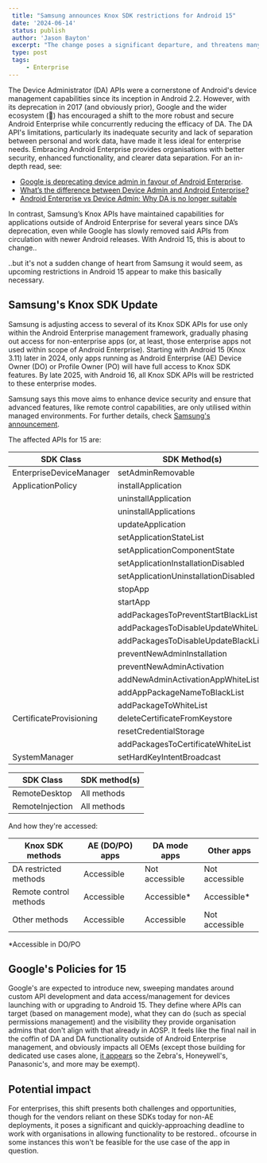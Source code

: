 ```yaml
---
 title: "Samsung announces Knox SDK restrictions for Android 15"
 date: '2024-06-14'
 status: publish
 author: 'Jason Bayton'
 excerpt: "The change poses a significant departure, and threatens many apps on the market making use of the affected APIs today."
 type: post
 tags:
     - Enterprise
---
```

The Device Administrator (DA) APIs were a cornerstone of Android's device management capabilities since its inception in Android 2.2. However, with its deprecation in 2017 (and obviously prior), Google and the wider ecosystem (👋) has encouraged a shift to the more robust and secure Android Enterprise while concurrently reducing the efficacy of DA. The DA API's limitations, particularly its inadequate security and lack of separation between personal and work data, have made it less ideal for enterprise needs. Embracing Android Enterprise provides organisations with better security, enhanced functionality, and clearer data separation. For an in-depth read, see:

- [Google is deprecating device admin in favour of Android Enterprise](/blog/2017/12/google-is-deprecating-device-admin-in-favour-of-android-enterprise/).
- [What’s the difference between Device Admin and Android Enterprise?](/android/android-enterprise-faq/da-vs-ae-differences/)
- [Android Enterprise vs Device Admin: Why DA is no longer suitable](/android/android-enterprise-vs-device-administrator-legacy-enrolment/)

In contrast, Samsung’s Knox APIs have maintained capabilities for applications outside of Android Enterprise for several years since DA’s deprecation, even while Google has slowly removed said APIs from circulation with newer Android releases. With Android 15, this is about to change.. 

..but it's not a sudden change of heart from Samsung it would seem, as upcoming restrictions in Android 15 appear to make this basically necessary.

## Samsung's Knox SDK Update

Samsung is adjusting access to several of its Knox SDK APIs for use only within the Android Enterprise management framework, gradually phasing out access for non-enterprise apps (or, at least, those enterprise apps not used within scope of Android Enterprise). Starting with Android 15 (Knox 3.11) later in 2024, only apps running as Android Enterprise (AE) Device Owner (DO) or Profile Owner (PO) will have full access to Knox SDK features. By late 2025, with Android 16, all Knox SDK APIs will be restricted to these enterprise modes. 

Samsung says this move aims to enhance device security and ensure that advanced features, like remote control capabilities, are only utilised within managed environments. For further details, check [Samsung's announcement](https://app.smartbusiness.samsung.com/e/er?s=756917348&lid=12793&elqTrackId=70653d99277343e2b229fbc841f59798&elq=7e6cc3e158084de9ad19d147a7b3a520&elqaid=3289&elqat=1).

The affected APIs for 15 are: 

<div class="responsive-table-wrapper">

| SDK Class               | SDK Method(s)                        |
|-------------------------|--------------------------------------|
| EnterpriseDeviceManager | setAdminRemovable                    |
| ApplicationPolicy       | installApplication                   |
|                         | uninstallApplication                 |
|                         | uninstallApplications                |
|                         | updateApplication                    |
|                         | setApplicationStateList              |
|                         | setApplicationComponentState         |
|                         | setApplicationInstallationDisabled   |
|                         | setApplicationUninstallationDisabled |
|                         | stopApp                              |
|                         | startApp                             |
|                         | addPackagesToPreventStartBlackList   |
|                         | addPackagesToDisableUpdateWhiteList  |
|                         | addPackagesToDisableUpdateBlackList  |
|                         | preventNewAdminInstallation          |
|                         | preventNewAdminActivation            |
|                         | addNewAdminActivationAppWhiteList    |
|                         | addAppPackageNameToBlackList         |
|                         | addPackageToWhiteList                |
| CertificateProvisioning | deleteCertificateFromKeystore        |
|                         | resetCredentialStorage               |
|                         | addPackagesToCertificateWhiteList    |
| SystemManager           | setHardKeyIntentBroadcast            |

| SDK Class       | SDK method(s) |
|-----------------|---------------|
| RemoteDesktop   | All methods   |
| RemoteInjection | All methods   |

And how they're accessed: 

| Knox SDK methods       | AE (DO/PO) apps | DA mode apps   | Other apps     |
|------------------------|-----------------|----------------|----------------|
| DA restricted methods  | Accessible      | Not accessible | Not accessible |
| Remote control methods | Accessible      | Accessible*    | Accessible*    |
| Other methods          | Accessible      | Accessible     | Not accessible |

</div>

*Accessible in DO/PO

## Google's Policies for 15

Google's are expected to introduce new, sweeping mandates around custom API development and data access/management for devices launching with or upgrading to Android 15. They define where APIs can target (based on management mode), what they can do (such as special permissions management) and the visibility they provide organisation admins that don't align with that already in AOSP. It feels like the final nail in the coffin of DA and DA functionality outside of Android Enterprise management, and obviously impacts all OEMs (except those building for dedicated use cases alone, [it appears](/blog/2024/04/new-for-enterprise-android-15/#deeper-dedicated-device-experience-management) so the Zebra's, Honeywell's, Panasonic's, and more may be exempt).

## Potential impact

For enterprises, this shift presents both challenges and opportunities, though for the vendors reliant on these SDKs today for non-AE deployments, it poses a significant and quickly-approaching deadline to work with organisations in allowing functionality to be restored.. ofcourse in some instances this won't be feasible for the use case of the app in question.